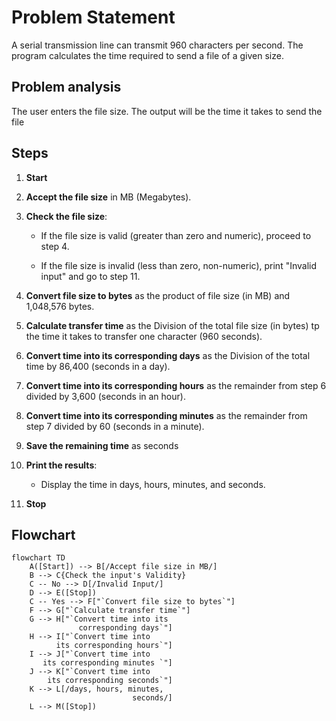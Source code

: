 # Problem Statement
A serial transmission line can transmit 960 characters per second. The program calculates the time required to send a file of a given size.
## Problem analysis 
 The user enters the file size. 
 The output will be the time it takes to send the file

## Steps

1. **Start**

2. **Accept the file size** in MB (Megabytes).

3. **Check the file size**:

   - If the file size is valid (greater than zero and numeric), proceed to step 4.
 
   - If the file size is invalid (less than zero, non-numeric), print "Invalid input" and go to step 11.

4. **Convert file size to bytes** as the product of file size (in MB) and 1,048,576 bytes.

5. **Calculate transfer time** as the Division of  the total file size (in bytes) tp the time it takes to transfer one character (960 seconds).

6. **Convert time into its corresponding days** as the Division of the total time by 86,400 (seconds in a day).

7. **Convert time into its corresponding hours** as the remainder from step 6 divided by 3,600 (seconds in an hour).

8. **Convert time into its corresponding minutes** as the remainder from step 7 divided by 60 (seconds in a minute).

9. **Save the remaining time** as seconds

10. **Print the results**:
    - Display the time in days, hours, minutes, and seconds.

11. **Stop**

## Flowchart 

```mermaid
flowchart TD
    A([Start]) --> B[/Accept file size in MB/]
    B --> C{Check the input's Validity}
    C -- No --> D[/Invalid Input/]
    D --> E([Stop])
    C -- Yes --> F["`Convert file size to bytes`"]
    F --> G["`Calculate transfer time`"]
    G --> H["`Convert time into its
               corresponding days`"]
    H --> I["`Convert time into
          its corresponding hours`"]
    I --> J["`Convert time into
       its corresponding minutes `"]
    J --> K["`Convert time into
        its corresponding seconds`"]
    K --> L[/days, hours, minutes,
                           seconds/]
    L --> M([Stop])
